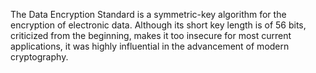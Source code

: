 The Data Encryption Standard is a symmetric-key algorithm for the encryption of electronic data.
Although its short key length is of 56 bits, criticized from the beginning, makes it too insecure for most current applications, it was highly influential in the advancement of modern cryptography.
